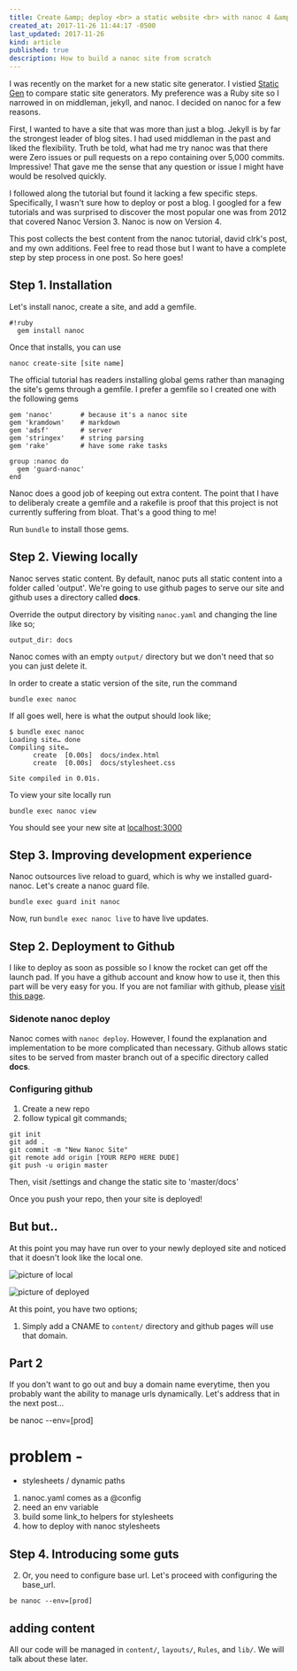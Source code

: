 ```yaml
---
title: Create &amp; deploy <br> a static website <br> with nanoc 4 &amp; github pages
created_at: 2017-11-26 11:44:17 -0500
last_updated: 2017-11-26
kind: article
published: true
description: How to build a nanoc site from scratch
---
```


I was recently on the market for a new static site generator. I vistied [Static Gen](https://www.staticgen.com/) to compare static site generators. My preference was a Ruby site so I narrowed in on middleman, jekyll, and nanoc. I decided on nanoc for a few reasons.

First, I wanted to have a site that was more than just a blog. Jekyll is by far the strongest leader of blog sites. I had used middleman in the past and liked the flexibility. Truth be told, what had me try nanoc was that there were Zero issues or pull requests on a repo containing over 5,000 commits. Impressive! That gave me the sense that any question or issue I might have would be resolved quickly.

<!-- more -->

I followed along the tutorial but found it lacking a few specific steps. Specifically, I wasn't sure how to deploy or post a blog. I googled for a few tutorials and was surprised to discover the most popular one was from 2012 that covered Nanoc Version 3. Nanoc is now on Version 4.

This post collects the best content from the nanoc tutorial, david clrk's post, and my own additions. Feel free to read those but I want to have a complete step by step process in one post. So here goes!

## Step 1. Installation

Let's install nanoc, create a site, and add a gemfile.

    #!ruby
      gem install nanoc


Once that installs, you can use

`nanoc create-site [site name]`

The official tutorial has readers installing global gems rather than managing the site's gems through a gemfile. I prefer a gemfile so I created one with the following gems

    gem 'nanoc'       # because it's a nanoc site
    gem 'kramdown'    # markdown
    gem 'adsf'        # server
    gem 'stringex'    # string parsing
    gem 'rake'        # have some rake tasks

    group :nanoc do
      gem 'guard-nanoc'
    end


Nanoc does a good job of keeping out extra content. The point that I have to deliberaly create a gemfile and a rakefile is proof that this project is not currently suffering from bloat. That's a good thing to me!

Run `bundle` to install those gems.

## Step 2. Viewing locally

Nanoc serves static content. By default, nanoc puts all static content into a folder called 'output'. We're going to use github pages to serve our site and github uses a directory called **docs**.

Override the output directory by visiting `nanoc.yaml` and changing the line like so;

`output_dir: docs`

Nanoc comes with an empty `output/` directory but we don't need that so you can just delete it.

In order to create a static version of the site, run the command

`bundle exec nanoc`

If all goes well, here is what the output should look like;

```
$ bundle exec nanoc
Loading site… done
Compiling site…
      create  [0.00s]  docs/index.html
      create  [0.00s]  docs/stylesheet.css

Site compiled in 0.01s.
```

To view your site locally run

`bundle exec nanoc view`

You should see your new site at [localhost:3000](http://127.0.0.1:3000/)

## Step 3. Improving development experience

Nanoc outsources live reload to guard, which is why we installed guard-nanoc. Let's create a nanoc guard file.

`bundle exec guard init nanoc`

Now, run `bundle exec nanoc live` to have live updates.

## Step 2. Deployment to Github

I like to deploy as soon as possible so I know the rocket can get off the launch pad.
If you have a github account and know how to use it, then this part will be very easy for you. If you are not familiar with github, please [visit this page]().

### Sidenote nanoc deploy

Nanoc comes with `nanoc deploy`. However, I found the explanation and implementation to be more complicated than necessary. Github allows static sites to be served from master branch out of a specific directory called **docs**.

### Configuring github

1. Create a new repo
2. follow typical git commands;

```
git init
git add .
git commit -m "New Nanoc Site"
git remote add origin [YOUR REPO HERE DUDE]
git push -u origin master
```

Then, visit /settings and change the static site to 'master/docs'

Once you push your repo, then your site is deployed!

## But but..

At this point you may have run over to your newly deployed site and noticed that it doesn't look like the local one.

![picture of local]()

![picture of deployed]()

At this point, you have two options;

1. Simply add a CNAME to `content/` directory and github pages will use that domain.

## Part 2

If you don't want to go out and buy a domain name everytime, then you probably want the ability to manage urls dynamically. Let's address that in the next post...

be nanoc --env=[prod]

# problem -
- stylesheets / dynamic paths

1. nanoc.yaml comes as a @config
2. need an env variable
3. build some link_to helpers for stylesheets
4. how to deploy with nanoc stylesheets


## Step 4. Introducing some guts

2. Or, you need to configure base url. Let's proceed with configuring the base_url.

`be nanoc --env=[prod]`

## adding content

All our code will be managed in `content/`, `layouts/`, `Rules`, and `lib/`. We will talk about these later.

